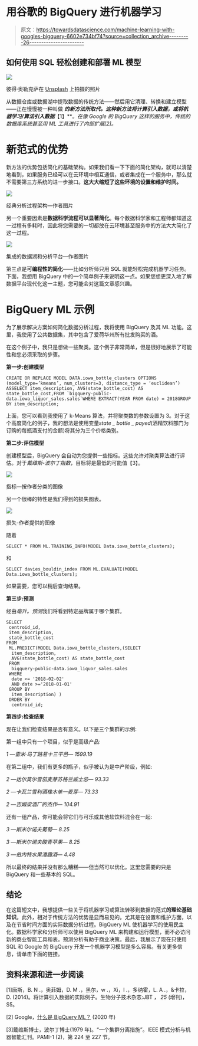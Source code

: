 # 用谷歌的 BigQuery 进行机器学习

> 原文：<https://towardsdatascience.com/machine-learning-with-googles-bigquery-6602e734bf74?source=collection_archive---------26----------------------->

## 如何使用 SQL 轻松创建和部署 ML 模型

![](img/cb296053b374692fb228f7aa8a1e2f1e.png)

彼得·奥勒克萨在 [Unsplash](https://unsplash.com/s/photos/utah?utm_source=unsplash&utm_medium=referral&utm_content=creditCopyText) 上拍摄的照片

从数据仓库或数据湖中提取数据的传统方法——然后用它清理、转换和建立模型——正在慢慢被一种叫做 ***的新方法所取代。这种新方法将计算引入数据，或将机器学习/算法引入数据***【1】***。*在像 Google 的 BigQuery 这样的服务中，传统的数据库系统甚至用 ML 工具进行了内部扩展[2]。**

# 新范式的优势

新方法的优势包括简化的基础架构。如果我们看一下下面的简化架构，就可以清楚地看到，如果服务已经可以在云环境中相互通信，或者集成在一个服务中，那么就不需要第三方系统的进一步接口。**这大大缩短了这些环境的设置和维护时间。**

![](img/ab3d32500ee751536506304207efccd0.png)

经典分析过程架构—作者图片

另一个重要因素是**数据科学流程可以显著简化**。每个数据科学家和工程师都知道这一过程有多耗时，因此将您需要的一切都放在云环境甚至服务中的方法大大简化了这一过程。

![](img/7743ac265dd45c104f55d6d605af48bd.png)

集成的数据湖和分析平台—作者图片

第三点是**可编程性的简化**——比如分析师只用 SQL 就能轻松完成机器学习任务。下面，我想用 BigQuery 中的一个简单例子来说明这一点。如果您想更深入地了解数据平台现代化这一主题，您可能会对这篇文章感兴趣。

# BigQuery ML 示例

为了展示解决方案如何简化数据分析过程，我将使用 BigQuery 及其 ML 功能。这里，我使用了公共数据集，其中包含了爱荷华州所有批发购买的酒。

在这个例子中，我只是想做一些聚类。这个例子非常简单，但是很好地展示了可能性和您必须采取的步骤。

**第一步:创建模型**

```
CREATE OR REPLACE MODEL DATA.iowa_bottle_clusters OPTIONS (model_type=’kmeans’, num_clusters=3, distance_type = ‘euclidean’) ASSELECT item_description, AVG(state_bottle_cost) AS state_bottle_cost,FROM `bigquery-public-data.iowa_liquor_sales.sales`WHERE EXTRACT(YEAR FROM date) = 2018GROUP BY item_description;
```

上面，您可以看到我使用了 k-Means 算法，并将聚类数的参数设置为 3。对于这个高度简化的例子，我的想法是使用变量*state _ bottle _ payed*(酒精饮料部门为订购的每瓶酒支付的金额)将其分为三个价格类别。

**第二步:评估模型**

创建模型后，BigQuery 会自动为您提供一些指标。这些允许对聚类算法进行评估。对于*戴维斯-波尔丁指数*，目标将是最低的可能值【3】。

![](img/5fd01d76f83309c245bb1986f57ae934.png)

指标—按作者分类的图像

另一个很棒的特性是我们得到的损失图表。

![](img/4cc7442fad771d18144f1b16c7194a3b.png)

损失-作者提供的图像

随着

```
SELECT * FROM ML.TRAINING_INFO(MODEL Data.iowa_bottle_clusters);
```

和

```
SELECT davies_bouldin_index FROM ML.EVALUATE(MODEL Data.iowa_bottle_clusters);
```

如果需要，您可以稍后查询结果。

**第三步:预测**

经由*毫升。预测*我们将看到特定品牌属于哪个集群。

```
SELECT
 centroid_id,
 item_description,
 state_bottle_cost
FROM
 ML.PREDICT(MODEL Data.iowa_bottle_clusters,(SELECT
  item_description,
  AVG(state_bottle_cost) AS state_bottle_cost
 FROM
  bigquery-public-data.iowa_liquor_sales.sales
 WHERE
  date <= '2018-02-02'
  AND date >='2018-01-01'
 GROUP BY
  item_description) )
 ORDER BY
  centroid_id;
```

**第四步:检查结果**

现在让我们检查结果是否有意义。以下是三个集群的示例:

第一组中只有一个项目，似乎是高级产品:

*1 —雷米·马丁路易十三干邑— 1599.19*

在第二组中，我们有更多的瓶子，似乎被认为是中产阶级，例如:

*2 —达尔莫尔雪茄麦芽苏格兰威士忌— 93.33*

*2 —卡瓦兰雪利酒橡木单一麦芽— 73.33*

*2 —吉姆梁酒厂的杰作— 104.91*

还有一组产品，你可能会将它们与可乐或其他软饮料混合在一起:

*3 —斯米尔诺夫葡萄— 8.25*

*3 —斯米尔诺夫酸青苹果— 8.25*

*3 —伯内特水果潘趣酒— 4.48*

所以最终的结果并没有那么糟糕——但当然可以优化。这里您需要的只是 BigQuery 和一些基本的 SQL。

## 结论

在这篇短文中，我想提供一些关于将机器学习或算法转移到数据的范式**的理论基础知识**。此外，相对于传统方法的优势是显而易见的。尤其是在设置和维护方面，以及在节省时间方面的实际数据分析过程。BigQuery ML 使机器学习的使用民主化。数据科学家和分析师可以使用 BigQuery ML 来构建和运行模型，而不必访问新的商业智能工具和表。预测分析有助于商业决策。最后，我展示了现在只使用 SQL 和 Google 的 BigQuery 开发一个机器学习模型是多么容易。有关更多信息，请单击下面的链接。

## 资料来源和进一步阅读

[1]唐斯，B. N .，奥菲姆，D. M .，黑尔，w .，Xi，l .，多纳霍，L. A .，&卡拉，D. (2014)。将计算引入数据的实际例子。生物分子技术杂志:JBT ， *25* (增刊)，S5。

[2] Google，[什么是 BigQuery ML？](https://cloud.google.com/bigquery-ml/docs/introduction?hl=en) (2020 年)

[3]戴维斯博士，波尔丁博士(1979 年)。“一个集群分离措施”。IEEE 模式分析与机器智能汇刊。PAMI-1 (2)，第 224 至 227 节。